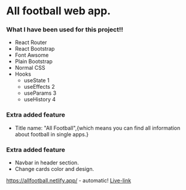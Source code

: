 # All football web app.

### What I have been used for this project!! ###

* React Router
* React Bootstrap
* Font Awsome
* Plain Bootstrap
* Normal CSS
* Hooks
  * useState 1
  * useEffects 2
  * useParams 3
  * useHistory 4

### Extra added feature ###
* Title name: "All Football",{which means you can find all information about football in single apps.}

### Extra added feature ###
 * Navbar in header section.
 * Change cards color and design.

https://allfootball.netlify.app/ - automatic!
[Live-link](https://allfootball.netlify.app/)